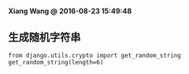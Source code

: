 #### Xiang Wang @ 2016-08-23 15:49:48

## 生成随机字符串
    from django.utils.crypto import get_random_string
    get_random_string(length=6)
